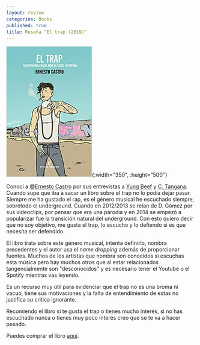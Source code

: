 ```yaml
---
layout: review
categories: Books
published: true
title: Reseña "El trap (2019)"
---
```

![](/assets/eltrapfilosofamillennialparalacrisisenespaafueradecoleccin.jpg){:width="350", :height="500"}

Conocí a [@Ernesto Castro](https://twitter.com/ernest_castro) por sus entrevistas a [Yung Beef](https://www.youtube.com/watch?v=VbEcfV-z9-s) y [C. Tangana](https://www.youtube.com/watch?v=ARo5SMMwUGA). Cuando supe que iba a sacar un libro sobre el trap no lo podía dejar pasar. Siempre me ha gustado el rap, es el género musical he escuchado siempre, sobretodo el underground. Cuando en 2012/2013 se reían de D. Gómez por sus videoclips, por pensar que era una parodia y en 2014 se empezó a popularizar fue la transición natural del underground. Con esto quiero decir que no soy objetivo, me gusta el trap, lo escucho y lo defiendo si es que necesita ser defendido.

El libro trata sobre este género musical, intenta definirlo, nombra precedentes y el autor usa el _name dropping_ además de proporcionar fuentes. Muchos de los artistas que nombra son conocidos si escuchas esta música pero hay muchos otros que al estar relacionados tangencialmente son "desconocidos" y es necesario tener el Youtube o el Spotify mientras vas leyendo.

Es un recurso muy útil para evidenciar que el trap no es una broma ni vacuo, tiene sus motivaciones y la falta de entendimiento de estas no justifica su critica ignorante.

Recomiendo el libro si te gusta el trap o tienes mucho interés, si no has escuchado nunca o tienes muy poco interés creo que se te va a hacer pesado.

Puedes comprar el libro [aquí](https://amazon.es/dp/8417800115).
